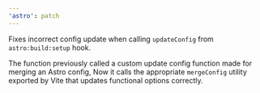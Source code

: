 ```yaml
---
'astro': patch
---
```


Fixes incorrect config update when calling `updateConfig` from `astro:build:setup` hook.

The function previously called a custom update config function made for merging an Astro config, Now it calls the appropriate `mergeConfig` utility exported by Vite that updates functional options correctly.
